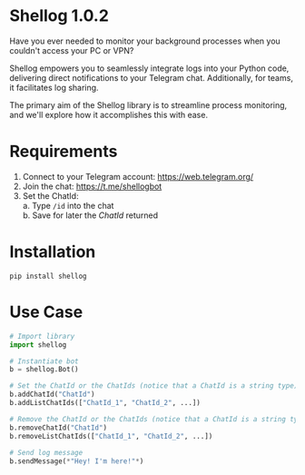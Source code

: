 # Shellog 1.0.2
Have you ever needed to monitor your background processes when you couldn't access your PC or VPN?

Shellog empowers you to seamlessly integrate logs into your Python code, delivering direct notifications to your Telegram chat. Additionally, for teams, it facilitates log sharing.

The primary aim of the Shellog library is to streamline process monitoring, and we'll explore how it accomplishes this with ease.

# Requirements
1. Connect to your Telegram account: https://web.telegram.org/
2. Join the chat: https://t.me/shellogbot
3. Set the ChatId:  
   a. Type `/id` into the chat  
   b. Save for later the *ChatId* returned  

# Installation
```shell
pip install shellog
```

# Use Case
```python
# Import library
import shellog

# Instantiate bot
b = shellog.Bot()

# Set the ChatId or the ChatIds (notice that a ChatId is a string type)
b.addChatId("ChatId")
b.addListChatIds(["ChatId_1", "ChatId_2", ...])

# Remove the ChatId or the ChatIds (notice that a ChatId is a string type)
b.removeChatId("ChatId")
b.removeListChatIds(["ChatId_1", "ChatId_2", ...])
        
# Send log message 
b.sendMessage(*"Hey! I'm here!"*)
```
